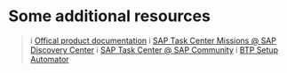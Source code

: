 # Some additional resources

>i [Offical product documentation](https://help.sap.com/docs/TASK_CENTER)
>i [SAP Task Center Missions @ SAP Discovery Center](https://discovery-center.cloud.sap/serviceCatalog/sap-task-center?region=all&tab=mission)
>i [SAP Task Center @ SAP Community](https://community.sap.com/topics/task-center)
>i [BTP Setup Automator](https://github.com/SAP-samples/btp-setup-automator)

